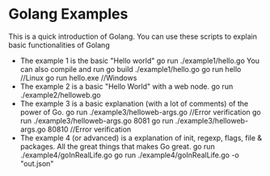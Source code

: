 # Golang Examples

This is a quick introduction of Golang. You can use these scripts to explain basic functionalities of Golang

- The example 1 is the basic "Hello world"
    go run ./example1/hello.go
You can also compile and run 
    go build ./example1/hello.go
    go run hello //Linux
    go run hello.exe //Windows
- The example 2 is a basic "Hello World" with a web node.
    go run ./example2/helloweb.go
- The example 3 is a basic explanation (with a lot of comments) of the power of Go.
    go run ./example3/helloweb-args.go //Error verification
    go run ./example3/helloweb-args.go 8081
    go run ./example3/helloweb-args.go 80810 //Error verification
- The example 4 (or advanced) is a explanation of init, regexp, flags, file & packages. All the great things that makes Go great.
    go run ./example4/goInRealLife.go
    go run ./example4/goInRealLife.go -o "out.json"